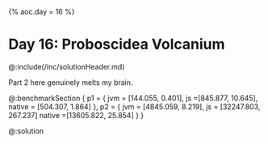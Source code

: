 {% aoc.day = 16 %}

# Day 16: Proboscidea Volcanium

@:include(/inc/solutionHeader.md)

Part 2 here genuinely melts my brain.

@:benchmarkSection {
p1 = {
jvm = [144.055, 0.401],
js =[845.877, 10.645],
native = [504.307, 1.864]
},
p2 = {
jvm = [4845.059, 8.219],
js = [32247.803, 267.237]
native =[13605.822, 25.854]
}
}

@:solution